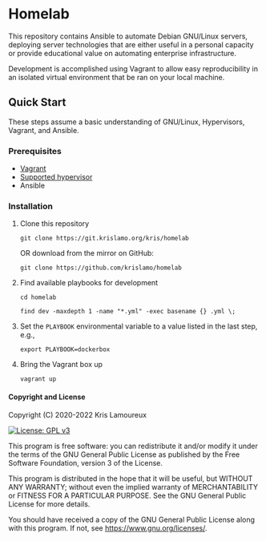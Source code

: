 # Homelab
This repository contains Ansible to automate Debian GNU/Linux servers, deploying
server technologies that are either useful in a personal capacity or provide
educational value on automating enterprise infrastructure.

Development is accomplished using Vagrant to allow easy reproducibility in an
isolated virtual environment that be ran on your local machine.

## Quick Start
These steps assume a basic understanding of GNU/Linux, Hypervisors, Vagrant, and Ansible.

### Prerequisites
- [Vagrant](https://developer.hashicorp.com/vagrant/docs/installation)
- [Supported hypervisor](https://developer.hashicorp.com/vagrant/docs/providers)
- Ansible

### Installation

1. Clone this repository
   ```
   git clone https://git.krislamo.org/kris/homelab
   ```
   OR download from the mirror on GitHub:
   ```
   git clone https://github.com/krislamo/homelab
   ```

2. Find available playbooks for development
   ```
   cd homelab
   ```
   ```
   find dev -maxdepth 1 -name "*.yml" -exec basename {} .yml \;
   ```

3. Set the `PLAYBOOK` environmental variable to a value listed in the last step, e.g.,
   ```
   export PLAYBOOK=dockerbox
   ```
3. Bring the Vagrant box up
   ```
   vagrant up
   ```

#### Copyright and License
Copyright (C) 2020-2022  Kris Lamoureux

[![License: GPL v3](https://img.shields.io/badge/License-GPLv3-blue.svg)](https://www.gnu.org/licenses/gpl-3.0)

This program is free software: you can redistribute it and/or modify it under the terms of the GNU General Public License as published by the Free Software Foundation, version 3 of the License.

This program is distributed in the hope that it will be useful, but WITHOUT ANY WARRANTY; without even the implied warranty of MERCHANTABILITY or FITNESS FOR A PARTICULAR PURPOSE.  See the GNU General Public License for more details.

You should have received a copy of the GNU General Public License along with this program. If not, see <https://www.gnu.org/licenses/>.
